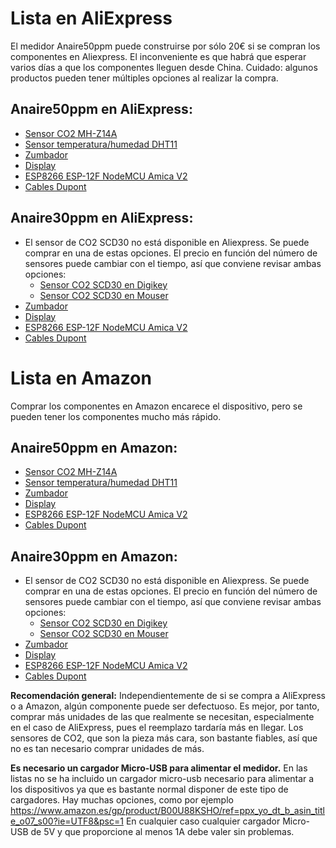 # Lista en AliExpress
El medidor Anaire50ppm puede construirse por sólo 20€ si se compran los componentes en Aliexpress. El inconveniente es que habrá que esperar varios días a que los componentes lleguen desde China. Cuidado: algunos productos pueden tener múltiples opciones al realizar la compra.  

## Anaire50ppm en AliExpress:
 - [Sensor CO2 MH-Z14A](https://es.aliexpress.com/item/32663184156.html?spm=a2g0s.9042311.0.0.274263c0jDdpWO)
 - [Sensor temperatura/humedad DHT11](https://es.aliexpress.com/item/32822426717.html?spm=a2g0s.9042311.0.0.274263c0jDdpWO)
 - [Zumbador](https://es.aliexpress.com/item/32740530954.html?spm=a2g0s.9042311.0.0.5dcd63c0hebK0V)
 - [Display](https://es.aliexpress.com/item/32672229793.html?spm=a2g0s.9042311.0.0.5dcd63c0hebK0V)
 - [ESP8266 ESP-12F NodeMCU Amica V2](https://es.aliexpress.com/item/32665100123.html?spm=a2g0s.9042311.0.0.5dcd63c0hebK0V)
 - [Cables Dupont](https://es.aliexpress.com/item/32854553966.html?spm=a2g0s.9042311.0.0.274263c0SKVuuY)

## Anaire30ppm en AliExpress:
 - El sensor de CO2 SCD30 no está disponible en Aliexpress. Se puede comprar en una de estas opciones. El precio en función del número de sensores puede cambiar con el tiempo, así que conviene revisar ambas opciones:
   - [Sensor CO2 SCD30 en Digikey](https://www.digikey.es/product-detail/es/sensirion-ag/SCD30/1649-1098-ND/8445334)
   - [Sensor CO2 SCD30 en Mouser](https://www.mouser.es/ProductDetail/Sensirion/SCD30?qs=rrS6PyfT74fdywu4FxpYjQ%3D%3D)
 - [Zumbador](https://es.aliexpress.com/item/32740530954.html?spm=a2g0s.9042311.0.0.5dcd63c0hebK0V)
 - [Display](https://es.aliexpress.com/item/32672229793.html?spm=a2g0s.9042311.0.0.5dcd63c0hebK0V)
 - [ESP8266 ESP-12F NodeMCU Amica V2](https://es.aliexpress.com/item/32665100123.html?spm=a2g0s.9042311.0.0.5dcd63c0hebK0V)
 - [Cables Dupont](https://es.aliexpress.com/item/32854553966.html?spm=a2g0s.9042311.0.0.274263c0SKVuuY)

# Lista en Amazon
Comprar los componentes en Amazon encarece el dispositivo, pero se pueden tener los componentes mucho más rápido.

## Anaire50ppm en Amazon:
 - [Sensor CO2 MH-Z14A](https://www.amazon.es/dp/B07Z21Z158/?coliid=I80SE6DAOWEOF&colid=8NAKLGML187W&psc=1&ref_=lv_cv_lig_dp_it)
 - [Sensor temperatura/humedad DHT11](https://www.amazon.es/dp/B089W8DB5P/?coliid=I7JQ2GPD1SWKM&colid=8NAKLGML187W&psc=1&ref_=lv_cv_lig_dp_it)
 - [Zumbador](https://www.amazon.es/dp/B089QJKJXW/?coliid=I3JWYXIKQYD5OU&colid=8NAKLGML187W&psc=1&ref_=lv_cv_lig_dp_it)
 - [Display](https://www.amazon.es/dp/B079H2C7WH/?coliid=I16REZ6PQ0FBT3&colid=8NAKLGML187W&psc=1&ref_=lv_cv_lig_dp_it)
 - [ESP8266 ESP-12F NodeMCU Amica V2](https://www.amazon.es/dp/B06Y1LZLLY/?coliid=I2HJZZF8UFI7P3&colid=8NAKLGML187W&psc=1&ref_=lv_cv_lig_dp_it)
 - [Cables Dupont](https://www.amazon.es/gp/product/B07D5XF44S/ref=ppx_yo_dt_b_search_asin_title?ie=UTF8&psc=1)

## Anaire30ppm en Amazon:
 - El sensor de CO2 SCD30 no está disponible en Aliexpress. Se puede comprar en una de estas opciones. El precio en función del número de sensores puede cambiar con el tiempo, así que conviene revisar ambas opciones:
   - [Sensor CO2 SCD30 en Digikey](https://www.digikey.es/product-detail/es/sensirion-ag/SCD30/1649-1098-ND/8445334)
   - [Sensor CO2 SCD30 en Mouser](https://www.mouser.es/ProductDetail/Sensirion/SCD30?qs=rrS6PyfT74fdywu4FxpYjQ%3D%3D)
 - [Zumbador](https://www.amazon.es/dp/B089QJKJXW/?coliid=I3JWYXIKQYD5OU&colid=8NAKLGML187W&psc=1&ref_=lv_cv_lig_dp_it)
 - [Display](https://www.amazon.es/dp/B079H2C7WH/?coliid=I16REZ6PQ0FBT3&colid=8NAKLGML187W&psc=1&ref_=lv_cv_lig_dp_it)
 - [ESP8266 ESP-12F NodeMCU Amica V2](https://www.amazon.es/dp/B06Y1LZLLY/?coliid=I2HJZZF8UFI7P3&colid=8NAKLGML187W&psc=1&ref_=lv_cv_lig_dp_it)
 - [Cables Dupont](https://www.amazon.es/gp/product/B07D5XF44S/ref=ppx_yo_dt_b_search_asin_title?ie=UTF8&psc=1)

**Recomendación general:** Independientemente de si se compra a AliExpress o a Amazon, algún componente puede ser defectuoso. Es mejor, por tanto, comprar más unidades de las que realmente se necesitan, especialmente en el caso de AliExpress, pues el reemplazo tardaría más en llegar. Los sensores de CO2, que son la pieza más cara, son bastante fiables, así que no es tan necesario comprar unidades de más.

**Es necesario un cargador Micro-USB para alimentar el medidor.** En las listas no se ha incluido un cargador micro-usb necesario para alimentar a los dispositivos ya que es bastante normal disponer de este tipo de cargadores. Hay muchas opciones, como por ejemplo https://www.amazon.es/gp/product/B00U88KSHO/ref=ppx_yo_dt_b_asin_title_o07_s00?ie=UTF8&psc=1
En cualquier caso cualquier cargador Micro-USB de 5V y que proporcione al menos 1A debe valer sin problemas.
